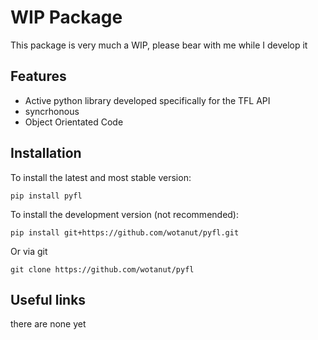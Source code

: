 # WIP Package

This package is very much a WIP, please bear with me while I develop it

## Features
- Active python library developed specifically for the TFL API
- syncrhonous
- Object Orientated Code

## Installation

To install the latest and most stable version:
```
pip install pyfl
```

To install the development version (not recommended):
```
pip install git+https://github.com/wotanut/pyfl.git
```

Or via git
```
git clone https://github.com/wotanut/pyfl
```

## Useful links
there are none yet